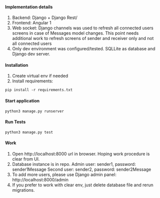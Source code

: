 #### Implementation details
1. Backend: Django + Django Rest/
2. Frontend: Angular 1
3. Web socket: Django channels was used to refresh all connected users screens in case of Messages model changes.
This point needs additional work to refresh screens of sender and receiver only and not all connected users
4. Only dev environment was configured/tested. SQLLite as database and Django dev server. 

#### Installation
1. Create virtual env if needed
2. Install requirements:
```
pip install -r requirements.txt
```

#### Start application
```
python3 manage.py runserver
```

#### Run Tests
```
python3 manage.py test
```

#### Work
1. Open http://localhost:8000 url in browser. Hoping work procedure is clear from UI.
2. Database instance is in repo.
Admin user: sender1, password: sender1Message
Second user: sender2, password: sender2Message
3. To add more users, please use Django admin panel: http://localhost:8000/admin
4. If you prefer to work with clear env, just delete database file and rerun migrations.



